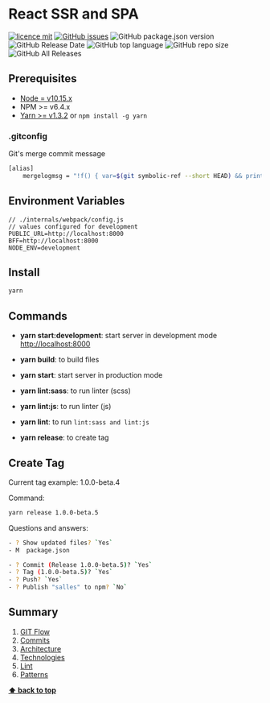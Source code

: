 # React SSR and SPA

[![licence mit](https://img.shields.io/badge/license-MIT-blue.svg?style=flat-square)](http://hemersonvianna.mit-license.org/)
[![GitHub issues](https://img.shields.io/github/issues/org-rondon/react-ssr-csr.svg)](https://github.com/org-rondon/react-ssr-csr/issues)
![GitHub package.json version](https://img.shields.io/github/package-json/v/org-rondon/react-ssr-csr.svg)
![GitHub Release Date](https://img.shields.io/github/release-date/org-rondon/react-ssr-csr.svg)
![GitHub top language](https://img.shields.io/github/languages/top/org-rondon/react-ssr-csr.svg)
![GitHub repo size](https://img.shields.io/github/repo-size/org-rondon/react-ssr-csr.svg)
![GitHub All Releases](https://img.shields.io/github/downloads/org-rondon/react-ssr-csr/total.svg)

## Prerequisites

- [Node = v10.15.x](https://nodejs.org/en/)
- NPM >= v6.4.x
- [Yarn >= v1.3.2](https://yarnpkg.com/en/docs/install#linux-tab) or `npm install -g yarn`

### .gitconfig

Git's merge commit message

```bash
[alias]
    mergelogmsg = "!f() { var=$(git symbolic-ref --short HEAD) && printf 'Merge branch %s into %s\n\n::SUMMARY::\nBranch %s commits:\n' $1 $var $1 > temp_merge_msg && git log --format=format:'%s' $var..$1 >> temp_merge_msg && printf '\n\nBranch %s commits:\n' $var >> temp_merge_msg && git log --format=format:'%s' $1..$var >> temp_merge_msg && printf '\n\n* * * * * * * * * * * * * * * * * * * * * * * * *\n::DETAILS::\n' >> temp_merge_msg && git log --left-right $var...$1 >> temp_merge_msg && git merge --no-ff --no-commit $1 && git commit -eF temp_merge_msg; rm -f temp_merge_msg;}; f"
```

## Environment Variables

```
// ./internals/webpack/config.js
// values ​​configured for development
PUBLIC_URL=http://localhost:8000
BFF=http://localhost:8000
NODE_ENV=development
```

## Install

```bash
yarn
```

## Commands

- **yarn start:development**: start server in development mode [http://localhost:8000](http://localhost:8000)

- **yarn build**: to build files
- **yarn start**: start server in production mode

- **yarn lint:sass**: to run linter (scss)
- **yarn lint:js**: to run linter (js)
- **yarn lint**: to run `lint:sass and lint:js`

- **yarn release**: to create tag

## Create Tag

Current tag example: 1.0.0-beta.4

Command:

```bash
yarn release 1.0.0-beta.5
```

Questions and answers:

```sh
- ? Show updated files? `Yes`
- M  package.json

- ? Commit (Release 1.0.0-beta.5)? `Yes`
- ? Tag (1.0.0-beta.5)? `Yes`
- ? Push? `Yes`
- ? Publish "salles" to npm? `No`
```

## Summary

1. [GIT Flow](./docs/manual/01-git-flow.md)
2. [Commits](./docs/manual/02-commits.md)
3. [Architecture](./docs/manual/03-architecture.md)
4. [Technologies](./docs/manual/04-technologies.md)
5. [Lint](./docs/manual/05-lint.md)
6. [Patterns](./docs/manual/06-patterns.md)

**[⬆ back to top](#prerequisites)**
